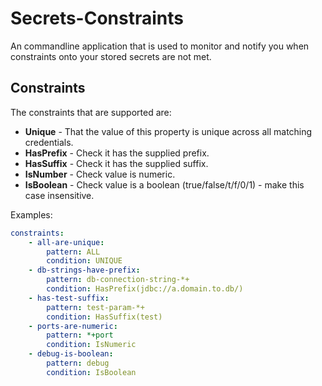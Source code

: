 # Secrets-Constraints

An commandline application that is used to monitor and notify you when constraints onto your stored secrets are not met.

## Constraints

The constraints that are supported are:

- **Unique** - That the value of this property is unique across all matching credentials.
- **HasPrefix** - Check it has the supplied prefix.
- **HasSuffix** - Check it has the supplied suffix.
- **IsNumber** - Check value is numeric.
- **IsBoolean** - Check value is a boolean (true/false/t/f/0/1) - make this case insensitive.

Examples:
``` yaml
constraints:
    - all-are-unique:
        pattern: ALL
        condition: UNIQUE
    - db-strings-have-prefix:
        pattern: db-connection-string-*+
        condition: HasPrefix(jdbc://a.domain.to.db/)
    - has-test-suffix:
        pattern: test-param-*+
        condition: HasSuffix(test)
    - ports-are-numeric:
        pattern: *+port
        condition: IsNumeric
    - debug-is-boolean:
        pattern: debug
        condition: IsBoolean
```
